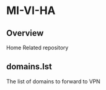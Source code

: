 # MI-VI-HA
## Overview
Home Related repository
## domains.lst
The list of domains to forward to VPN
